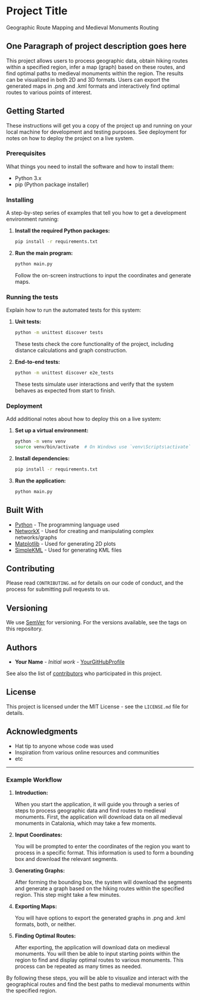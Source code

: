 # Project Title

Geographic Route Mapping and Medieval Monuments Routing

## One Paragraph of project description goes here

This project allows users to process geographic data, obtain hiking routes within a specified region, infer a map (graph) based on these routes, and find optimal paths to medieval monuments within the region. The results can be visualized in both 2D and 3D formats. Users can export the generated maps in .png and .kml formats and interactively find optimal routes to various points of interest.

## Getting Started

These instructions will get you a copy of the project up and running on your local machine for development and testing purposes. See deployment for notes on how to deploy the project on a live system.

### Prerequisites

What things you need to install the software and how to install them:

- Python 3.x
- pip (Python package installer)

### Installing

A step-by-step series of examples that tell you how to get a development environment running:


1. **Install the required Python packages:**

   ```sh
   pip install -r requirements.txt
   ```

2. **Run the main program:**

   ```sh
   python main.py
   ```

   Follow the on-screen instructions to input the coordinates and generate maps.

### Running the tests

Explain how to run the automated tests for this system:

1. **Unit tests:**

   ```sh
   python -m unittest discover tests
   ```

   These tests check the core functionality of the project, including distance calculations and graph construction.

2. **End-to-end tests:**

   ```sh
   python -m unittest discover e2e_tests
   ```

   These tests simulate user interactions and verify that the system behaves as expected from start to finish.

### Deployment

Add additional notes about how to deploy this on a live system:

1. **Set up a virtual environment:**

   ```sh
   python -m venv venv
   source venv/bin/activate  # On Windows use `venv\Scripts\activate`
   ```

2. **Install dependencies:**

   ```sh
   pip install -r requirements.txt
   ```

3. **Run the application:**

   ```sh
   python main.py
   ```

## Built With

- [Python](https://www.python.org/) - The programming language used
- [NetworkX](https://networkx.github.io/) - Used for creating and manipulating complex networks/graphs
- [Matplotlib](https://matplotlib.org/) - Used for generating 2D plots
- [SimpleKML](https://simplekml.readthedocs.io/en/latest/) - Used for generating KML files

## Contributing

Please read `CONTRIBUTING.md` for details on our code of conduct, and the process for submitting pull requests to us.

## Versioning

We use [SemVer](https://semver.org/) for versioning. For the versions available, see the tags on this repository.

## Authors

- **Your Name** - *Initial work* - [YourGitHubProfile](https://github.com/yourusername)

See also the list of [contributors](https://github.com/yourusername/yourprojectname/contributors) who participated in this project.

## License

This project is licensed under the MIT License - see the `LICENSE.md` file for details.

## Acknowledgments

- Hat tip to anyone whose code was used
- Inspiration from various online resources and communities
- etc

---

### Example Workflow

1. **Introduction:**

   When you start the application, it will guide you through a series of steps to process geographic data and find routes to medieval monuments. First, the application will download data on all medieval monuments in Catalonia, which may take a few moments.

2. **Input Coordinates:**

   You will be prompted to enter the coordinates of the region you want to process in a specific format. This information is used to form a bounding box and download the relevant segments.

3. **Generating Graphs:**

   After forming the bounding box, the system will download the segments and generate a graph based on the hiking routes within the specified region. This step might take a few minutes.

4. **Exporting Maps:**

   You will have options to export the generated graphs in .png and .kml formats, both, or neither.

5. **Finding Optimal Routes:**

   After exporting, the application will download data on medieval monuments. You will then be able to input starting points within the region to find and display optimal routes to various monuments. This process can be repeated as many times as needed.

By following these steps, you will be able to visualize and interact with the geographical routes and find the best paths to medieval monuments within the specified region.